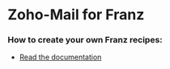 # Zoho-Mail for Franz

### How to create your own Franz recipes:
* [Read the documentation](https://github.com/meetfranz/plugins)

